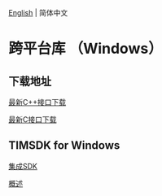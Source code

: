 [English](./README.md) | 简体中文

# 跨平台库 （Windows）

## 下载地址

[最新C++接口下载](https://im.sdk.qcloud.com/download/plus/6.8.3374/cross_platform/ImSDK_Windows_CPP_6.8.3374.zip)

[最新C接口下载](https://im.sdk.qcloud.com/download/plus/6.8.3374/cross_platform/ImSDK_Windows_C_6.8.3374.zip)

## TIMSDK for Windows

[集成SDK](https://cloud.tencent.com/document/product/269/33489)

[概述](https://cloud.tencent.com/document/product/269/33490)
